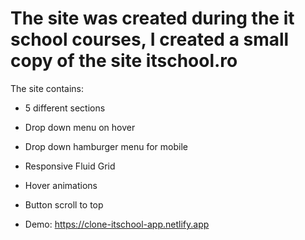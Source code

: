 
# The site was created during the it school courses, I created a small copy of the site itschool.ro
The site contains:
* 5 different sections
* Drop down menu on hover
*  Drop down hamburger menu for mobile
*  Responsive Fluid Grid
*  Hover animations
*  Button scroll to top

* Demo: https://clone-itschool-app.netlify.app
